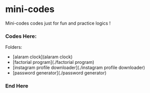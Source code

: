 # mini-codes
Mini-codes codes just for fun and practice logics !


### Codes Here:

Folders:
- [alaram clock](alaram clock)
- [factorial program](./factorial program)
- [instagram profile downloader](./instagram profile downloader)
- [password generator](./password generator)


### End Here
